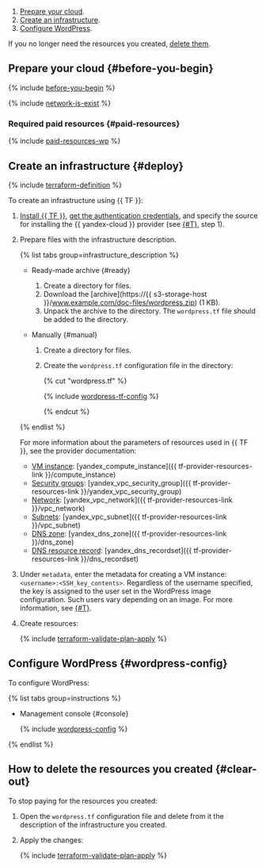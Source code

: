 1. [Prepare your cloud](#before-begin).
1. [Create an infrastructure](#deploy).
1. [Configure WordPress](#wordpress-config).

If you no longer need the resources you created, [delete them](#clear-out).

## Prepare your cloud {#before-you-begin}

{% include [before-you-begin](../../_tutorials_includes/before-you-begin.md) %}

{% include [network-is-exist](../../_tutorials_includes/network-is-exist.md) %}

### Required paid resources {#paid-resources}

{% include [paid-resources-wp](../../_tutorials_includes/wordpress/paid-resources-wp.md) %}

## Create an infrastructure {#deploy}

{% include [terraform-definition](../../_tutorials_includes/terraform-definition.md) %}

To create an infrastructure using {{ TF }}:
1. [Install {{ TF }}](../../../tutorials/infrastructure-management/terraform-quickstart.md#install-terraform), [get the authentication credentials](../../../tutorials/infrastructure-management/terraform-quickstart.md#get-credentials), and specify the source for installing the {{ yandex-cloud }} provider (see [{#T}](../../../tutorials/infrastructure-management/terraform-quickstart.md#configure-provider), step 1).
1. Prepare files with the infrastructure description.

   {% list tabs group=infrastructure_description %}

   - Ready-made archive {#ready}

      1. Create a directory for files.
      1. Download the [archive](https://{{ s3-storage-host }}/www.example.com/doc-files/wordpress.zip) (1 KB).
      1. Unpack the archive to the directory. The `wordpress.tf` file should be added to the directory.

   - Manually {#manual}

      1. Create a directory for files.
      1. Create the `wordpress.tf` configuration file in the directory:

         {% cut "wordpress.tf" %}

         {% include [wordpress-tf-config](../../../_includes/web/wordpress-tf-config.md) %}

         {% endcut %}

   {% endlist %}

   For more information about the parameters of resources used in {{ TF }}, see the provider documentation:
   * [VM instance](../../../compute/concepts/vm.md): [yandex_compute_instance]({{ tf-provider-resources-link }}/compute_instance)
   * [Security groups](../../../vpc/concepts/security-groups.md): [yandex_vpc_security_group]({{ tf-provider-resources-link }}/yandex_vpc_security_group)
   * [Network](../../../vpc/concepts/network.md#network): [yandex_vpc_network]({{ tf-provider-resources-link }}/vpc_network)
   * [Subnets](../../../vpc/concepts/network.md#subnet): [yandex_vpc_subnet]({{ tf-provider-resources-link }}/vpc_subnet)
   * [DNS zone](../../../dns/concepts/dns-zone.md): [yandex_dns_zone]({{ tf-provider-resources-link }}/dns_zone)
   * [DNS resource record](../../../dns/concepts/resource-record.md): [yandex_dns_recordset]({{ tf-provider-resources-link }}/dns_recordset)
1. Under `metadata`, enter the metadata for creating a VM instance: `<username>:<SSH_key_contents>`. Regardless of the username specified, the key is assigned to the user set in the WordPress image configuration. Such users vary depending on an image. For more information, see [{#T}](../../../compute/concepts/vm-metadata.md#keys-processed-in-public-images).
1. Create resources:

   {% include [terraform-validate-plan-apply](../../_tutorials_includes/terraform-validate-plan-apply.md) %}

## Configure WordPress {#wordpress-config}

To configure WordPress:

{% list tabs group=instructions %}

- Management console {#console}

   {% include [wordpress-config](wordpress-config.md) %}

{% endlist %}

## How to delete the resources you created {#clear-out}

To stop paying for the resources you created:

1. Open the `wordpress.tf` configuration file and delete from it the description of the infrastructure you created.
1. Apply the changes:

   {% include [terraform-validate-plan-apply](../../_tutorials_includes/terraform-validate-plan-apply.md) %}

